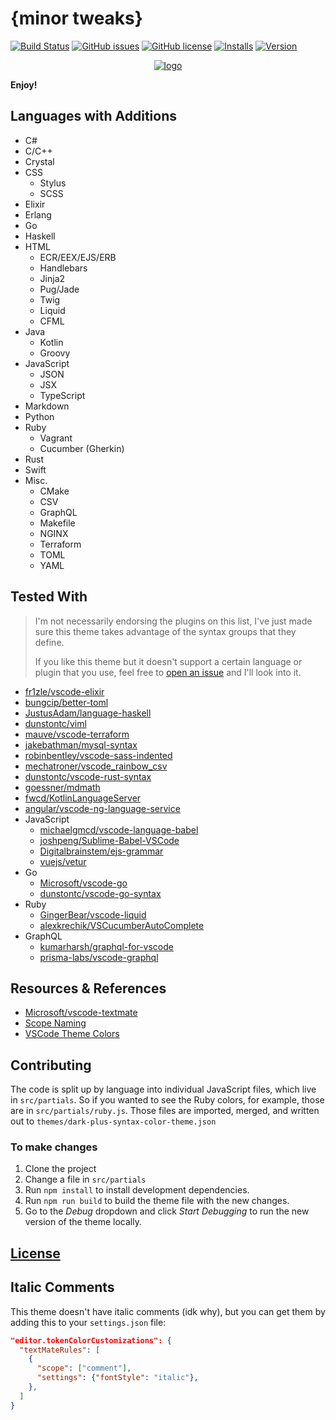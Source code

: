# {minor tweaks}

[![Build Status](https://travis-ci.org/dunstontc/dark-plus-syntax.svg?branch=master)](https://travis-ci.org/dunstontc/dark-plus-syntax)
[![GitHub issues](https://img.shields.io/github/issues/dunstontc/dark-plus-syntax.svg)](https://github.com/dunstontc/dark-plus-syntax/issues)
[![GitHub license](https://img.shields.io/badge/license-MIT-blue.svg)](https://github.com/dunstontc/dark-plus-syntax/blob/master/LICENSE)
[![Installs](https://vsmarketplacebadge.apphb.com/installs-short/dunstontc.dark-plus-syntax.svg?style=flat&color=blue)](https://marketplace.visualstudio.com/items?itemName=dunstontc.dark-plus-syntax)
[![Version](https://vsmarketplacebadge.apphb.com/version-short/dunstontc.dark-plus-syntax.svg?style=flat&color=blue)](https://marketplace.visualstudio.com/items?itemName=dunstontc.dark-plus-syntax)

<div align="center">
  <a href="https://github.com/Microsoft/vscode">
    <img src="https://raw.githubusercontent.com/dunstontc/dark-plus-syntax/master/assets/512.png" alt="logo">
  </a>
</div>

**Enjoy!**

## Languages with Additions
- C#
- C/C++
- Crystal
- CSS
    - Stylus
    - SCSS
- Elixir
- Erlang
- Go
- Haskell
- HTML
    - ECR/EEX/EJS/ERB
    - Handlebars
    - Jinja2
    - Pug/Jade
    - Twig
    - Liquid
    - CFML
- Java
    - Kotlin
    - Groovy
- JavaScript
    - JSON
    - JSX
    - TypeScript
- Markdown
- Python
- Ruby
    - Vagrant
    - Cucumber (Gherkin)
- Rust
- Swift
- Misc.
    - CMake
    - CSV
    - GraphQL
    - Makefile
    - NGINX
    - Terraform
    - TOML
    - YAML


## Tested With

> I'm not necessarily endorsing the plugins on this list, I've just made sure this theme takes advantage of the syntax groups that they define.
>
> If you like this theme but it doesn't support a certain language or plugin that you use, feel free to [open an issue](https://github.com/dunstontc/dark-plus-syntax/issues/new) and I'll look into it.

- [fr1zle/vscode-elixir](https://github.com/fr1zle/vscode-elixir)
- [bungcip/better-toml](https://github.com/bungcip/better-toml)
- [JustusAdam/language-haskell](https://github.com/JustusAdam/language-haskell)
- [dunstontc/viml](https://github.com/dunstontc/viml)
- [mauve/vscode-terraform](https://github.com/mauve/vscode-terraform)
- [jakebathman/mysql-syntax](https://github.com/jakebathman/mysql-syntax)
- [robinbentley/vscode-sass-indented](https://github.com/robinbentley/vscode-sass-indented)
- [mechatroner/vscode_rainbow_csv](https://github.com/mechatroner/vscode_rainbow_csv)
- [dunstontc/vscode-rust-syntax](https://github.com/dunstontc/vscode-rust-syntax)
- [goessner/mdmath](https://github.com/goessner/mdmath)
- [fwcd/KotlinLanguageServer](https://github.com/fwcd/KotlinLanguageServer)
- [angular/vscode-ng-language-service](https://github.com/angular/vscode-ng-language-service)
- JavaScript
    - [michaelgmcd/vscode-language-babel](https://github.com/michaelgmcd/vscode-language-babel)
    - [joshpeng/Sublime-Babel-VSCode](https://github.com/joshpeng/Sublime-Babel-VSCode)
    - [Digitalbrainstem/ejs-grammar](https://github.com/Digitalbrainstem/ejs-grammar)
    - [vuejs/vetur](https://github.com/vuejs/vetur)
- Go
    - [Microsoft/vscode-go](https://github.com/Microsoft/vscode-go)
    - [dunstontc/vscode-go-syntax](https://github.com/dunstontc/vscode-go-syntax)
- Ruby
    - [GingerBear/vscode-liquid](https://github.com/GingerBear/vscode-liquid)
    - [alexkrechik/VSCucumberAutoComplete](https://github.com/alexkrechik/VSCucumberAutoComplete)
- GraphQL
    - [kumarharsh/graphql-for-vscode](https://github.com/kumarharsh/graphql-for-vscode)
    - [prisma-labs/vscode-graphql](https://github.com/prisma-labs/vscode-graphql)


## Resources & References

- [Microsoft/vscode-textmate](https://github.com/Microsoft/vscode-textmate)
- [Scope Naming](https://www.sublimetext.com/docs/3/scope_naming.html)
- [VSCode Theme Colors](https://code.visualstudio.com/api/references/theme-color)

## Contributing

The code is split up by language into individual JavaScript files, which live in `src/partials`.
So if you wanted to see the Ruby colors, for example, those are in `src/partials/ruby.js`.
Those files are imported, merged, and written out to `themes/dark-plus-syntax-color-theme.json`

### To make changes

1. Clone the project
2. Change a file in `src/partials`
2. Run `npm install` to install development dependencies.
3. Run `npm run build` to build the theme file with the new changes.
4. Go to  the *Debug* dropdown and click *Start Debugging* to run the new version of the theme locally.

## [License](https://github.com/dunstontc/dark-plus-syntax/blob/master/LICENSE)

## Italic Comments

This theme doesn't have italic comments (idk why), but you can get them by adding this to your `settings.json` file:

```json
"editor.tokenColorCustomizations": {
  "textMateRules": [
    {
      "scope": ["comment"],
      "settings": {"fontStyle": "italic"},
    },
  ]
}
```

